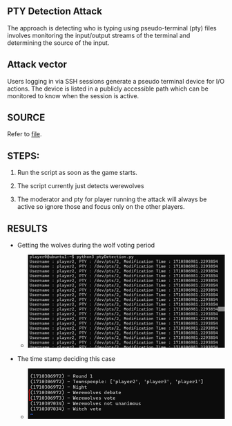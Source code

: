 ## PTY Detection Attack

The approach is detecting who is typing using pseudo-terminal (pty) files involves monitoring the input/output streams of the terminal and determining the source of the input.

## Attack vector

Users logging in via SSH sessions generate a pseudo terminal device for I/O actions. The device is listed in a publicly accessible path which can be monitored to know when the session is active.

## SOURCE

Refer to [file](ptyDetectionVulnerability.py).

## STEPS:

1. Run the script as soon as the game starts.

2. The script currently just detects werewolves 

3. The moderator and pty for player running the attack will always be active so ignore those and focus only on the other players.

## RESULTS

- Getting the wolves during the wolf voting period

  - ![alt text](./images/ptyDetection-wolf.png)

- The time stamp deciding this case

  - ![alt text](./images/ptyDetection-time.png)
